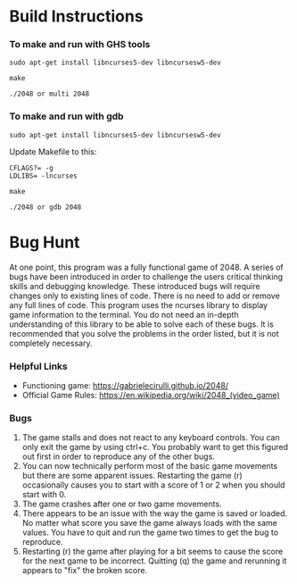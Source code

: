 # Build Instructions
### To make and run with GHS tools

`sudo apt-get install libncurses5-dev libncursesw5-dev`

`make`

`./2048 or multi 2048`

### To make and run with gdb

`sudo apt-get install libncurses5-dev libncursesw5-dev`

Update Makefile to this:
```
CFLAGS?= -g
LDLIBS= -lncurses
```

`make`

`./2048 or gdb 2048`

# Bug Hunt
At one point, this program was a fully functional game of 2048. A series of bugs have been introduced in order to challenge the users critical thinking skills and debugging knowledge. These introduced bugs will require changes only to existing lines of code. There is no need to add or remove any full lines of code. This program uses the ncurses library to display game information to the terminal. You do not need an in-depth understanding of this library to be able to solve each of these bugs. It is recommended that you solve the problems in the order listed, but it is not completely necessary. 

### Helpful Links
- Functioning game: https://gabrielecirulli.github.io/2048/
- Official Game Rules: https://en.wikipedia.org/wiki/2048_(video_game)

### Bugs
1. The game stalls and does not react to any keyboard controls. You can only exit the game by using ctrl+c. You probably want to get this figured out first in order to reproduce any of the other bugs.
2. You can now technically perform most of the basic game movements but there are some apparent issues. Restarting the game (r) occasionally causes you to start with a score of 1 or 2 when you should start with 0.
3. The game crashes after one or two game movements.
4. There appears to be an issue with the way the game is saved or loaded. No matter what score you save the game always loads with the same values. You have to quit and run the game two times to get the bug to reproduce. 
5. Restarting (r) the game after playing for a bit seems to cause the score for the next game to be incorrect. Quitting (q) the game and rerunning it appears to "fix" the broken score.
